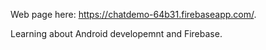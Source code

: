 Web page here: https://chatdemo-64b31.firebaseapp.com/.

Learning about Android developemnt and Firebase.
